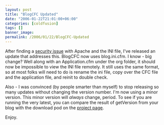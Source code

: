 ```yaml
---
layout: post
title: "BlogCFC Updated"
date: "2006-01-22T21:01:00+06:00"
categories: [coldfusion]
tags: []
banner_image: 
permalink: /2006/01/22/BlogCFC-Updated
---
```


After finding a <a href="http://ray.camdenfamily.com/index.cfm/2006/1/22/BlogCFC-Security-Issue-for-Apache-Users">security issue</a> with Apache and the INI file, I've released an update that addresses this. BlogCFC now uses  blog.ini.cfm. I know - big change? Well along with an Application.cfm under the org folder, it should now be impossible to view the INI file remotely. It still uses the same format, so at most folks will need to do is rename the ini file, copy over the CFC file and the application file, and reinit to double check.

Also - I was convinced (by people smarter than myself) to stop releasing so many updates without changing the version number. I'm now using a minor version. This minor version will <i>always</i> change, period. To see if you are running the very latest, you can compare the result of getVersion from your blog with the download pod on the <a href="http://ray.camdenfamily.com/projects/blogcfc">project page</a>.

Enjoy.